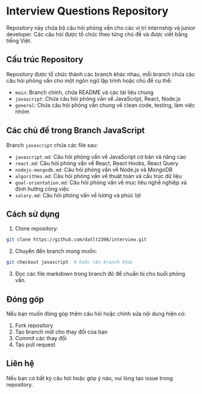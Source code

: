 # Interview Questions Repository

Repository này chứa bộ câu hỏi phỏng vấn cho các vị trí internship và junior developer. Các câu hỏi được tổ chức theo từng chủ đề và được viết bằng tiếng Việt.

## Cấu trúc Repository

Repository được tổ chức thành các branch khác nhau, mỗi branch chứa các câu hỏi phỏng vấn cho một ngôn ngữ lập trình hoặc chủ đề cụ thể:

-   `main`: Branch chính, chứa README và các tài liệu chung
-   `javascript`: Chứa câu hỏi phỏng vấn về JavaScript, React, Node.js
-   `general`: Chứa câu hỏi phỏng vấn chung về clean code, testing, làm việc nhóm

## Các chủ đề trong Branch JavaScript

Branch `javascript` chứa các file sau:

-   `javascript.md`: Câu hỏi phỏng vấn về JavaScript cơ bản và nâng cao
-   `react.md`: Câu hỏi phỏng vấn về React, React Hooks, React Query
-   `nodejs-mongodb.md`: Câu hỏi phỏng vấn về Node.js và MongoDB
-   `algorithms.md`: Câu hỏi phỏng vấn về thuật toán và cấu trúc dữ liệu
-   `goal-orientation.md`: Câu hỏi phỏng vấn về mục tiêu nghề nghiệp và định hướng công việc
-   `salary.md`: Câu hỏi phỏng vấn về lương và phúc lợi

## Cách sử dụng

1. Clone repository:

```bash
git clone https://github.com/datlt2306/interview.git
```

2. Chuyển đến branch mong muốn:

```bash
git checkout javascript  # hoặc tên branch khác
```

3. Đọc các file markdown trong branch đó để chuẩn bị cho buổi phỏng vấn.

## Đóng góp

Nếu bạn muốn đóng góp thêm câu hỏi hoặc chỉnh sửa nội dung hiện có:

1. Fork repository
2. Tạo branch mới cho thay đổi của bạn
3. Commit các thay đổi
4. Tạo pull request

## Liên hệ

Nếu bạn có bất kỳ câu hỏi hoặc góp ý nào, vui lòng tạo issue trong repository.
